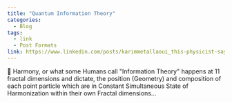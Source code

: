```yaml
---
title: "Quantum Information Theory"
categories:
  - Blog
tags:
  - link
  - Post Formats
link: https://www.linkedin.com/posts/karimmetallaoui_this-physicist-says-black-holes-are-quantum-activity-7325218102080671744-qIri?utm_source=share&utm_medium=member_desktop&rcm=ACoAAAY6u0EBgrNA4NwiI3tLPzVClS7WsVIETY4
---
```


🎵 Harmony, or what some Humans call "Information Theory" happens at 11 fractal dimensions and dictate, the position (Geometry) and composition of each point particle which are in Constant Simultaneous State of Harmonization within their own Fractal dimensions...
